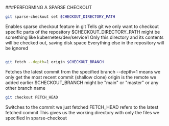 ###PERFORMING A SPARSE CHECKOUT

```bash
git sparse-checkout set $CHECKOUT_DIRECTORY_PATH
```

Enables sparse checkout feature in git
Tells git we only want to checkout specific parts of the repository
$CHECKOUT_DIRECTORY_PATH might be something like kubernetes/dev/service1
Only this directory and its contents will be checked out, saving disk space
Everything else in the repository will be ignored

```bash

git fetch --depth=1 origin $CHECKOUT_BRANCH
```

Fetches the latest commit from the specified branch
--depth=1 means we only get the most recent commit (shallow clone)
origin is the remote we added earlier
$CHECKOUT_BRANCH might be "main" or "master" or any other branch name

```bash
git checkout FETCH_HEAD
```

Switches to the commit we just fetched
FETCH_HEAD refers to the latest fetched commit
This gives us the working directory with only the files we specified in sparse-checkout

